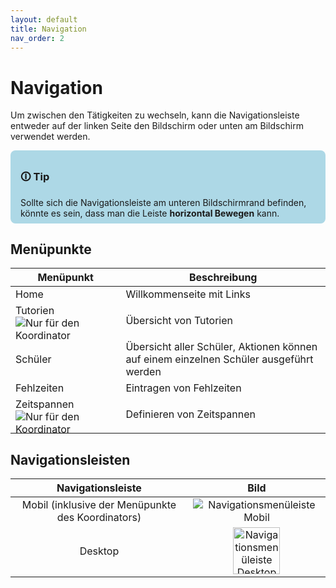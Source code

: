 ```yaml
---
layout: default
title: Navigation
nav_order: 2
---
```


# Navigation

Um zwischen den Tätigkeiten zu wechseln, kann die Navigationsleiste entweder auf der linken Seite den Bildschirm oder unten am Bildschirm verwendet werden.

<div style="padding: 0.5rem 1rem; background: lightblue; border-radius: 0.5rem">
<h3>🛈 Tip</h3>
Sollte sich die Navigationsleiste am unteren Bildschirmrand befinden, könnte es sein, dass man die Leiste <b>horizontal Bewegen</b> kann.
</div>

## Menüpunkte

| Menüpunkt                                                                                                                            | Beschreibung                                                                           |
|--------------------------------------------------------------------------------------------------------------------------------------|----------------------------------------------------------------------------------------|
| Home                                                                                                                                 | Willkommenseite mit Links                                                              |
| Tutorien <img src="{{ site.baseurl }}/assets/icons/coordinator.png" alt="Nur für den Koordinator" style="margin-bottom: -0.5rem">    | Übersicht von Tutorien                                                                 |
| Schüler                                                                                                                              | Übersicht aller Schüler, Aktionen können auf einem einzelnen Schüler ausgeführt werden |
| Fehlzeiten                                                                                                                           | Eintragen von Fehlzeiten                                                               |
| Zeitspannen <img src="{{ site.baseurl }}/assets/icons/coordinator.png" alt="Nur für den Koordinator" style="margin-bottom: -0.5rem"> | Definieren von Zeitspannen                                                             |

## Navigationsleisten

|                 Navigationsleiste                 |                                                    Bild                                                    |
|:-------------------------------------------------:|:----------------------------------------------------------------------------------------------------------:|
| Mobil (inklusive der Menüpunkte des Koordinators) |       <img src="{{ site.baseurl }}/assets/images/nav_bottom.png" alt="Navigationsmenüleiste Mobil">        |
|                      Desktop                      | <img src="{{ site.baseurl }}/assets/images/nav_left.png" alt="Navigationsmenüleiste Desktop" width="75px"> |
